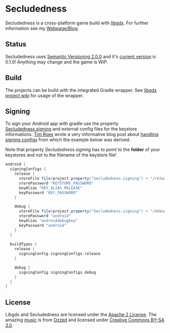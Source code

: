 Secludedness
================================
Secludedness is a cross-platform game build with [libgdx](libgdx.badlogicgames.com). For further information see my [Webpage/Blog](http://dbaelz.de).

Status
-------------
Secludedness uses [Semantic Versioning 2.0.0](http://semver.org/spec/v2.0.0.html) and it's [current version](VERSION) is 0.1.0! Anything may change and the game is WIP.

Build
-------------
The projects can be build with the integrated Gradle wrapper. See [libgdx project wiki](https://github.com/libgdx/libgdx/wiki/Gradle-on-the-Commandline) for usage of the wrapper.

Signing
-------------
To sign your Android app with gradle use the property [Secludedness.signing](https://github.com/dbaelz/Secludedness/blob/master/build.gradle#L57) and external config files for the keystore informations. [Tim Roes](https://github.com/timroes) wrote a very informative blog post about [handling signing configs](https://www.timroes.de/2013/09/22/handling-signing-configs-with-gradle/) from which the example below was derived.

Note that property _Secludedness.signing_ has to point to the __folder__ of your keystores and not to the filename of the keystore file!

```groovy
android {
  signingConfigs {
    release {
      storeFile file(project.property("Secludedness.signing") + "/release.keystore")
      storePassword "KEYSTORE_PASSWORD"
      keyAlias "KEY_ALIAS_RELEASE"
      keyPassword "KEY_PASSWORD"
    }

    debug {
      storeFile file(project.property("Secludedness.signing") + "/debug.keystore")
      storePassword "android"
      keyAlias "androiddebugkey"
      keyPassword "android"
    }
  }
 
  buildTypes {
    release {
      signingConfig signingConfigs.release
    }

	debug {
      signingConfig signingConfigs.debug
    }
  }
}
```

License
-------------
Libgdx and Secludedness are licensed under the [Apache 2 License](LICENSE). The amazing [music](https://github.com/dbaelz/Secludedness/tree/master/Secludedness-android/assets/music/ozzed) is from [Ozzed](http://ozzed.net) and licensed under [Creative Commons BY-SA 3.0](http://creativecommons.org/licenses/by-sa/3.0).
